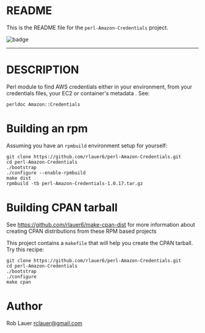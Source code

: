 # README

This is the README file for the `perl-Amazon-Credentials` project.

![badge](https://codebuild.us-east-1.amazonaws.com/badges?uuid=eyJlbmNyeXB0ZWREYXRhIjoia3BvcFcwdlRBS0Q4eXRCempKZCtUNTBraGZOdVg1ajJ4dTVQbUZDRzdDWlJYNEJpd0FpMnk4UHZWWUpwRnM5Qk5rUmRNeXFReE9uZWp6M2VpeVIxUWVvPSIsIml2UGFyYW1ldGVyU3BlYyI6Img1bWNSVGIvZjBQTzlHazEiLCJtYXRlcmlhbFNldFNlcmlhbCI6MX0%3D&branch=master)

---

# DESCRIPTION

Perl module to find AWS credentials either in your environment, from
your credentials files, your EC2 or container's metadata .  See:

```
perldoc Amazon::Credentials
```

# Building an rpm

Assuming you have an `rpmbuild` environment setup for yourself:

```
git clone https://github.com/rlauer6/perl-Amazon-Credentials.git
cd perl-Amazon-Credentials
./bootstrap
./configure --enable-rpmbuild
make dist
rpmbuild -tb perl-Amazon-Credentials-1.0.17.tar.gz
```

# Building CPAN tarball

See https://github.com/rlauer6/make-cpan-dist for more information
about creating CPAN distributions from these RPM based projects

This project contains a `makefile` that will help you create the CPAN
tarball. Try this recipe:

```
git clone https://github.com/rlauer6/perl-Amazon-Credentials.git
cd perl-Amazon-Credentials
./bootstrap
./configure
make cpan
```

# Author

Rob Lauer <rclauer@gmail.com>
